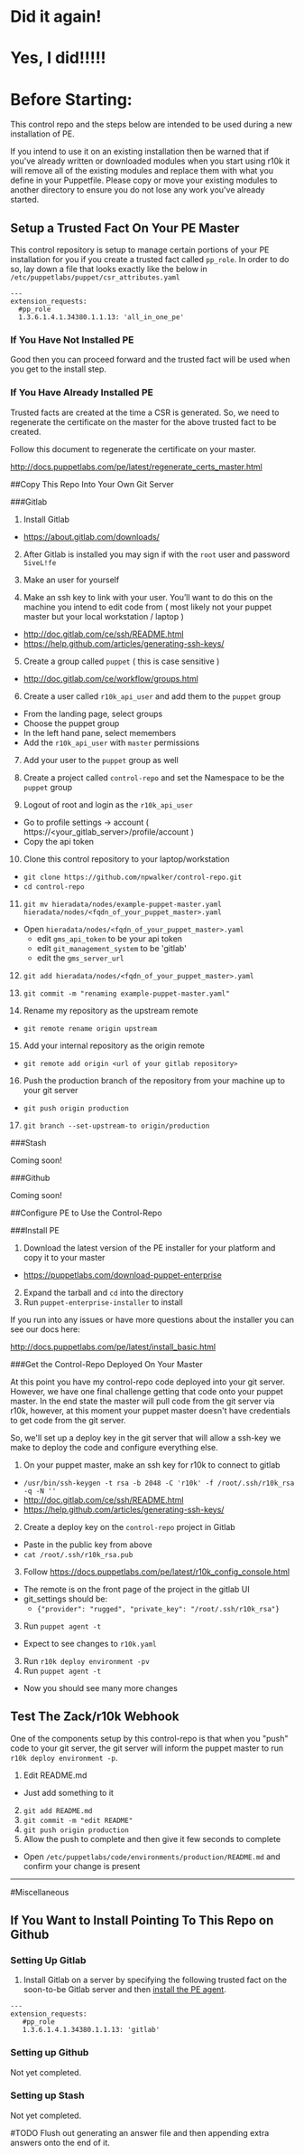 # Did it again!
# Yes, I did!!!!!
# Before Starting: 

This control repo and the steps below are intended to be used during a new installation of PE.  

If you intend to use it on an existing installation then be warned that if you've already written or downloaded modules when you start using r10k it will remove all of the existing modules and replace them with what you define in your Puppetfile.  Please copy or move your existing modules to another directory to ensure you do not lose any work you've already started.  

## Setup a Trusted Fact On Your PE Master

This control repository is setup to manage certain portions of your PE installation for you if you create a trusted fact called `pp_role`.  In order to do so, lay down a file that looks exactly like the below in `/etc/puppetlabs/puppet/csr_attributes.yaml`

```
---
extension_requests:
  #pp_role
  1.3.6.1.4.1.34380.1.1.13: 'all_in_one_pe'
```

### If You Have Not Installed PE 

Good then you can proceed forward and the trusted fact will be used when you get to the install step. 

### If You Have Already Installed PE

Trusted facts are created at the time a CSR is generated.  So, we need to regenerate the certificate on the master for the above trusted fact to be created.  

Follow this document to regenerate the certificate on your master.  

http://docs.puppetlabs.com/pe/latest/regenerate_certs_master.html

##Copy This Repo Into Your Own Git Server

###Gitlab

1. Install Gitlab
 - https://about.gitlab.com/downloads/

2. After Gitlab is installed you may sign if with the `root` user and password `5iveL!fe`

3. Make an user for yourself

4.  Make an ssh key to link with your user.  You’ll want to do this on the machine you intend to edit code from ( most likely not your puppet master but your local workstation / laptop )
 - http://doc.gitlab.com/ce/ssh/README.html
 - https://help.github.com/articles/generating-ssh-keys/

5.  Create a group called `puppet` ( this is case sensitive )
 - http://doc.gitlab.com/ce/workflow/groups.html

6. Create a user called `r10k_api_user` and add them to the `puppet` group
 - From the landing page, select groups
 - Choose the puppet group
 - In the left hand pane, select memembers
 - Add the `r10k_api_user` with `master` permissions

7. Add your user to the `puppet` group as well 

8. Create a project called `control-repo` and set the Namespace to be the `puppet` group

9.  Logout of root and login as the `r10k_api_user`
 - Go to profile settings -> account ( https://<your_gitlab_server>/profile/account )
 - Copy the api token
	
10. Clone this control repository to your laptop/workstation
 - `git clone https://github.com/npwalker/control-repo.git`
 - `cd control-repo`

11. `git mv hieradata/nodes/example-puppet-master.yaml hieradata/nodes/<fqdn_of_your_puppet_master>.yaml`
 - Open `hieradata/nodes/<fqdn_of_your_puppet_master>.yaml` 
     - edit `gms_api_token` to be your api token
     - edit `git_management_system` to be 'gitlab'
     - edit the `gms_server_url`

12. `git add hieradata/nodes/<fqdn_of_your_puppet_master>.yaml`

13. `git commit -m "renaming example-puppet-master.yaml"`

14. Rename my repository as the upstream remote
 - `git remote rename origin upstream`

15. Add your internal repository as the origin remote
 - `git remote add origin <url of your gitlab repository>`

16.  Push the production branch of the repository from your machine up to your git server
 - `git push origin production`

17. `git branch --set-upstream-to origin/production`

###Stash

Coming soon!

###Github

Coming soon!

##Configure PE to Use the Control-Repo

###Install PE

1. Download the latest version of the PE installer for your platform and copy it to your master
 - https://puppetlabs.com/download-puppet-enterprise 
2. Expand the tarball and `cd` into the directory
3. Run `puppet-enterprise-installer` to install

If you run into any issues or have more questions about the installer you can see our docs here:

http://docs.puppetlabs.com/pe/latest/install_basic.html

###Get the Control-Repo Deployed On Your Master

At this point you have my control-repo code deployed into your git server.  However, we have one final challenge getting that code onto your puppet master.  In the end state the master will pull code from the git server via r10k, however, at this moment your puppet master doesn't have credentials to get code from the git server.  

So, we'll set up a deploy key in the git server that will allow a ssh-key we make to deploy the code and configure everything else.  

1. On your puppet master, make an ssh key for r10k to connect to gitlab
 - `/usr/bin/ssh-keygen -t rsa -b 2048 -C 'r10k' -f /root/.ssh/r10k_rsa -q -N ''`
 - http://doc.gitlab.com/ce/ssh/README.html
 - https://help.github.com/articles/generating-ssh-keys/
2. Create a deploy key on the `control-repo` project in Gitlab
 - Paste in the public key from above
 - `cat /root/.ssh/r10k_rsa.pub`
3. Follow https://docs.puppetlabs.com/pe/latest/r10k_config_console.html
 - The remote is on the front page of the project in the gitlab UI
 - git_settings should be:
     - `{"provider": "rugged",
    "private_key": "/root/.ssh/r10k_rsa"}`
3. Run `puppet agent -t` 
 - Expect to see changes to `r10k.yaml`
3. Run `r10k deploy environment -pv`
4. Run `puppet agent -t`
 - Now you should see many more changes


## Test The Zack/r10k Webhook

One of the components setup by this control-repo is that when you "push" code to your git server, the git server will inform the puppet master to run `r10k deploy environment -p`. 

1. Edit README.md 
 - Just add something to it
2. `git add README.md`
3. `git commit -m "edit README"`
4. `git push origin production`
5. Allow the push to complete and then give it few seconds to complete
 - Open `/etc/puppetlabs/code/environments/production/README.md` and confirm your change is present

 

----
#Miscellaneous

## If You Want to Install Pointing To This Repo on Github

### Setting Up Gitlab 

1.  Install Gitlab on a server by specifying the following trusted fact on the soon-to-be Gitlab server and then [install the PE agent](http://docs.puppetlabs.com/pe/latest/install_agents.html#using-the-puppet-agent-package-installation-script). 

   ```
   ---
   extension_requests:
      #pp_role
      1.3.6.1.4.1.34380.1.1.13: 'gitlab'
   ```

### Setting up Github

Not yet completed. 

### Setting up Stash

Not yet completed.


#TODO
Flush out generating an answer file and then appending extra answers onto the end of it.  




